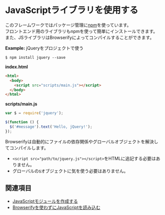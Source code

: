 # JavaScriptライブラリを使用する

このフレームワークではパッケージ管理に[npm](https://www.npmjs.com/)を使っています。  
フロントエンド用のライブラリもnpmを使って簡単にインストールできます。
また、JSライブラリはBrowserifyによってコンパイルすることができます。

**Example:** jQueryをプロジェクトで使う

```
$ npm install jquery --save
```

**index.html**
```html
<html>
  <body>
    <script src="scripts/main.js"></script>
  </body>
</html>
```

**scripts/main.js**
```js
var $ = require('jquery');

$(function () {
  $('#message').text('Hello, jQuery!');
});
```

Browserifyは自動的にファイルの依存関係やグローバルオブジェクトを解決してコンパイルします。

- `<script src="path/to/jquery.js"></script>`をHTMLに追記する必要はありません。
- グローバルの`$`オブジェクトに気を使う必要はありません。

## 関連項目
- [JavaScriptモジュールを作成する](js-modules.md)
- [Browserifyを使わずにJavaScriptを読み込む](js-without-browserify.md)

